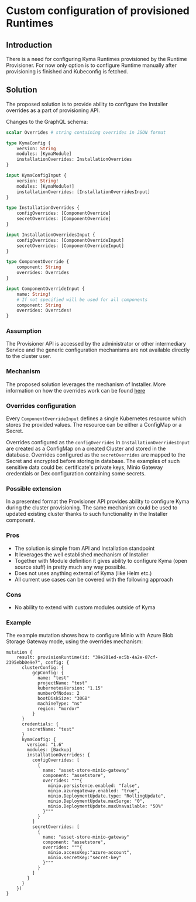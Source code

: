 # Custom configuration of provisioned Runtimes

## Introduction

There is a need for configuring Kyma Runtimes provisioned by the Runtime Provisioner.
For now only option is to configure Runtime manually after provisioning is finished and Kubeconfig is fetched.


## Solution

The proposed solution is to provide ability to configure the Installer overrides as a part of provisioning API.

Changes to the GraphQL schema:
```graphql
scalar Overrides # string containing overrides in JSON format

type KymaConfig {
    version: String
    modules: [KymaModule]
    installationOverrides: InstallationOverrides
}

input KymaConfigInput {
    version: String!
    modules: [KymaModule!]
    installationOverrides: [InstallationOverridesInput]
}

type InstallationOverrides {
    configOverrides: [ComponentOverride]
    secretOverrides: [ComponentOverride]
}

input InstallationOverridesInput {
    configOverrides: [ComponentOverrideInput]
    secretOverrides: [ComponentOverrideInput]
}

type ComponentOverride {
    component: String 
    overrides: Overrides
}

input ComponentOverrideInput {
    name: String!
    # If not specified will be used for all components
    component: String 
    overrides: Overrides!
}
```

### Assumption

The Provisioner API is accessed by the administrator or other intermediary Service and the generic configuration mechanisms are not available directly to the cluster user.

### Mechanism

The proposed solution leverages the mechanism of Installer.
More information on how the overrides work can be found [here](https://kyma-project.io/docs/#configuration-helm-overrides-for-kyma-installation)

### Overrides configuration

Every `ComponentOverrideInput` defines a single Kubernetes resource which stores the provided values.
The resource can be either a ConfigMap or a Secret.

Overrides configured as the `configOverrides` in `InstallationOverridesInput` are created as a ConfigMap on a created Cluster and stored in the database.
Overrides configured as the `secretOverrides` are mapped to the Secret and encrypted before storing in database. The examples of such sensitive data could be: certificate's private keys, Minio Gateway credentials or Dex configuration containing some secrets.


### Possible extension

In a presented format the Provisioner API provides ability to configure Kyma during the cluster provisioning.
The same mechanism could be used to updated existing cluster thanks to such functionality in the Installer component. 


### Pros
- The solution is simple from API and Installation standpoint
- It leverages the well established mechanism of Installer
- Together with Module definition it gives ability to configure Kyma (open source stuff) in pretty much any way possible.
- Does not uses anything external of Kyma (like Helm etc.)
- All current use cases can be covered with the following approach

### Cons
- No ability to extend with custom modules outside of Kyma


### Example

The example mutation shows how to configure Minio with Azure Blob Storage Gateway mode, using the overrides mechanism:

```
mutation {
    result: provisionRuntime(id: "39e201ed-ec5b-4a2e-87cf-2395ebb0e9e7", config: {
      clusterConfig: {
          gcpConfig: {
            name: "test"
            projectName: "test"
            kubernetesVersion: "1.15"
            numberOfNodes: 2
            bootDiskSize: "30GB"
            machineType: "ns"
            region: "mordor"
          }
      }
      credentials: {
        secretName: "test"
      }
      kymaConfig: {
        version: "1.6"
        modules: [Backup]
        installationOverrides: {
          configOverrides: [
            {
              name: "asset-store-minio-gateway"
              component: "assetstore",
              overrides: """{
                minio.persistence.enabled: "false",
                minio.azuregateway.enabled: "true",
                minio.DeploymentUpdate.type: "RollingUpdate",
                minio.DeploymentUpdate.maxSurge: "0",
                minio.DeploymentUpdate.maxUnavailable: "50%"
              }"""
            }
          ]
          secretOverrides: [
            {
              name: "asset-store-minio-gateway"
              component: "assetstore",
              overrides: """{
                minio.accessKey:"azure-account",
                minio.secretKey:"secret-key"
              }"""
            }
          ]
        }
      }
    })
}
``` 
